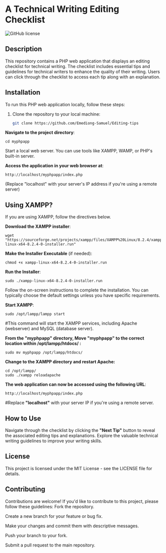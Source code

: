 # A Technical Writing Editing Checklist

![GitHub license](https://img.shields.io/badge/license-MIT-blue.svg)

## Description

This repository contains a PHP web application that displays an editing checklist for technical writing. The checklist includes essential tips and guidelines for technical writers to enhance the quality of their writing. Users can click through the checklist to access each tip along with an explanation.

## Installation

To run this PHP web application locally, follow these steps:

1. Clone the repository to your local machine:

   ```bash
   git clone https://github.com/Emediong-Samuel/Editing-tips

**Navigate to the project directory**:
```
cd myphpapp
```
Start a local web server. You can use tools like XAMPP, WAMP, or PHP's built-in server.

**Access the application in your web browser at**:
```
http://localhost/myphpapp/index.php
```
(Replace "localhost" with your server's IP address if you're using a remote server)

## Using XAMPP?
If you are using XAMPP, follow the directives below.

**Download the XAMPP installer**:
```
wget "https://sourceforge.net/projects/xampp/files/XAMPP%20Linux/8.2.4/xampp-linux-x64-8.2.4-0-installer.run"
```
**Make the Installer Executable** (if needed):
```
chmod +x xampp-linux-x64-8.2.4-0-installer.run
```
**Run the Installer**:
```
sudo ./xampp-linux-x64-8.2.4-0-installer.run
```
Follow the on-screen instructions to complete the installation. You can typically choose the default settings unless you have specific requirements.

**Start XAMPP**:
```
sudo /opt/lampp/lampp start
```
#This command will start the XAMPP services, including Apache (webserver) and MySQL (database server).

**From the "myphpapp" directory, Move "myphpapp" to the correct location within /opt/lampp/htdocs/ :**
```
sudo mv myphpapp /opt/lampp/htdocs/
```
**Change to the XAMPP directory and restart Apache:**
```
cd /opt/lampp/
sudo ./xampp reloadapache
```
**The web application can now be accessed using the following URL**:
```
http://localhost/myphpapp/index.php
```
#Replace **"localhost"** with your server IP if you're using a remote server.

## How to Use
Navigate through the checklist by clicking the **"Next Tip"** button to reveal the associated editing tips and explanations. Explore the valuable technical writing guidelines to improve your writing skills.

## License
This project is licensed under the MIT License - see the LICENSE file for details.

## Contributing
Contributions are welcome! If you'd like to contribute to this project, please follow these guidelines:
Fork the repository.

Create a new branch for your feature or bug fix.

Make your changes and commit them with descriptive messages.

Push your branch to your fork.

Submit a pull request to the main repository.
